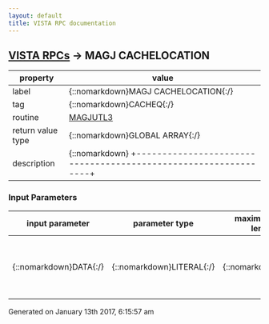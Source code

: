 ```yaml
---
layout: default
title: VISTA RPC documentation
---
```




## [VISTA RPCs](TableOfContent.md) &#8594; MAGJ CACHELOCATION 

 property | value 
--- | --- 
 label | {::nomarkdown}MAGJ CACHELOCATION{:/}
 tag | {::nomarkdown}CACHEQ{:/}
 routine | [MAGJUTL3](http://code.osehra.org/dox/Routine_MAGJUTL3_source.html)
 return value type | {::nomarkdown}GLOBAL ARRAY{:/}
 description | {::nomarkdown} +---------------------------------------------------------------+ | Property of the US Government.                                | | No permission to copy or redistribute this software is given. | | Use of unreleased versions of this software requires the user | | to execute a written test agreement with the VistA Imaging    | | Development Office of the Department of Veterans Affairs,     | | telephone (301) 734-0100.                                     | |                                                               | | The Food and Drug Administration classifies this software as  | | a medical device.  As such, it may not be changed in any way. | | Modifications to this software may result in an adulterated   | | medical device under 21CFR820, the use of which is considered | | to be a violation of US Federal Statutes.                     | +---------------------------------------------------------------+This procedure is used by the Radiology Imaging Workstation to obtain fromthe Imaging Host system the image cache locations for images that havebeen routed to remote sites/workstations.{:/}

### Input Parameters

| input parameter | parameter type | maximum data length | required | description | 
| --- | --- | --- | --- | --- | 
| {::nomarkdown}DATA{:/} | {::nomarkdown}LITERAL{:/} | {::nomarkdown}50{:/} | {::nomarkdown}true{:/} | {::nomarkdown}This is the Remote Location identifier as defined on the readingworkstation in MAGJ.INI{:/} | 




 Generated on January 13th 2017, 6:15:57 am